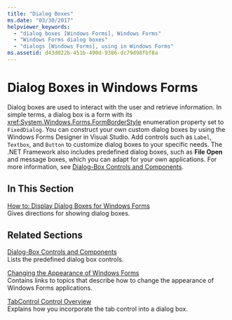 ```yaml
---
title: "Dialog Boxes"
ms.date: "03/30/2017"
helpviewer_keywords: 
  - "dialog boxes [Windows Forms], Windows Forms"
  - "Windows Forms dialog boxes"
  - "dialogs [Windows Forms], using in Windows Forms"
ms.assetid: d43d022b-451b-490d-9386-dc79d98fbf8a
---
```

# Dialog Boxes in Windows Forms
Dialog boxes are used to interact with the user and retrieve information. In simple terms, a dialog box is a form with its <xref:System.Windows.Forms.FormBorderStyle> enumeration property set to `FixedDialog`. You can construct your own custom dialog boxes by using the Windows Forms Designer in Visual Studio. Add controls such as `Label`, `Textbox`, and `Button` to customize dialog boxes to your specific needs. The .NET Framework also includes predefined dialog boxes, such as **File Open** and message boxes, which you can adapt for your own applications. For more information, see [Dialog-Box Controls and Components](./controls/dialog-box-controls-and-components-windows-forms.md).  
  
## In This Section  
 [How to: Display Dialog Boxes for Windows Forms](how-to-display-dialog-boxes-for-windows-forms.md)  
 Gives directions for showing dialog boxes.  
  
## Related Sections  
 [Dialog-Box Controls and Components](./controls/dialog-box-controls-and-components-windows-forms.md)  
 Lists the predefined dialog box controls.  
  
 [Changing the Appearance of Windows Forms](changing-the-appearance-of-windows-forms.md)  
 Contains links to topics that describe how to change the appearance of Windows Forms applications.  
  
 [TabControl Control Overview](./controls/tabcontrol-control-overview-windows-forms.md)  
 Explains how you incorporate the tab control into a dialog box.
